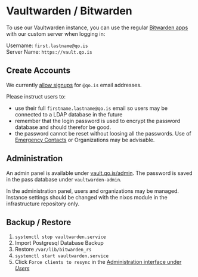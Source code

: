 # Vaultwarden / Bitwarden

To use our Vaultwarden instance, you can use the regular
[Bitwarden apps](https://bitwarden.com/download/) with our custom server when logging in:

Username: `first.lastname@qo.is`\
Server Name: `https://vault.qo.is`

## Create Accounts

We currently [allow signups](https://vault.qo.is/#/register) for `@qo.is` email addresses.

Please instruct users to:

- use their full `firstname.lastname@qo.is` email so users may be connected to a LDAP database in the future
- remember that the login password is used to encrypt the password database and should therefor be good.
- the password cannot be reset without loosing all the passwords.
  Use of [Emergency Contacts](https://bitwarden.com/help/emergency-access/) or Organizations may be advisable.

## Administration

An admin panel is available under [vault.qo.is/admin](https://vault.qo.is/admin).
The password is saved in the pass database under `vaultwarden-admin`.

In the administration panel, users and organizations may be managed.
Instance settings should be changed with the nixos module in the infrastructure repository only.

## Backup / Restore

1. `systemctl stop vaultwarden.service`
1. Import Postgresql Database Backup
1. Restore `/var/lib/bitwarden_rs`
1. `systemctl start vaultwarden.service`
1. Click `Force clients to resync` in the [Administration interface under _Users_](https://vault.qo.is/admin/users/overview)
